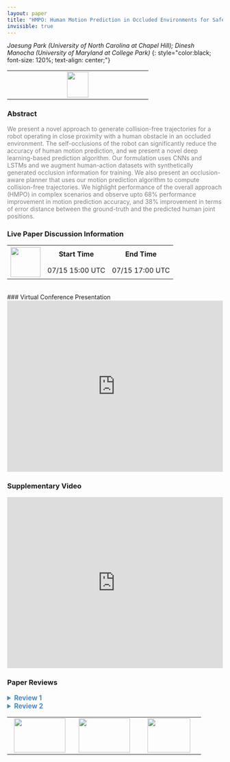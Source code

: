 ```yaml
---
layout: paper
title: "HMPO: Human Motion Prediction in Occluded Environments for Safe Motion Planning"
invisible: true
---
```

*Jaesung Park (University of North Carolina at Chapel Hill); Dinesh Manocha (University of Maryland at College Park)*
{: style="color:black; font-size: 120%; text-align: center;"}

<table width="20%"> <tr>
<td style="width: 20%; text-align: center;"><a href="http://www.roboticsproceedings.org/rss16/p051.pdf"><img src="{{ site.baseurl }}/images/paper_link.png"
width = "50"  height = "60"/> </a> </td>

</tr></table>

### Abstract
<html><p style="color:gray; font-size: 100%; text-align: justified;">
We present a novel approach to generate collision-free trajectories for a robot operating in close proximity with a human obstacle in an occluded environment. The self-occlusions of the robot can significantly reduce the accuracy of human motion prediction, and we present a novel deep learning-based prediction algorithm. Our formulation uses CNNs and LSTMs and we augment human-action datasets with synthetically generated occlusion information for training. We also present an occlusion-aware planner that uses our motion prediction algorithm to compute collision-free trajectories. We highlight performance of the overall approach (HMPO) in complex scenarios and observe upto 68% performance improvement in motion prediction accuracy, and 38% improvement in terms of error distance between the ground-truth and the predicted human joint positions.
</p></html>

### Live Paper Discussion Information
<html>
<table width="50%">
<tr> <th rowspan="2"><a href="https://pheedloop.com/rss2020/virtual/"><img src="{{ site.baseurl }}/images/pheedloop_link.png" width = "70"  height = "70"/> </a> </th> <th> Start Time </th> <th> End Time </th> </tr>
<tr> <td> 07/15 15:00 UTC </td><td> 07/15 17:00 UTC </td></tr>
</table> <br> </html>
### Virtual Conference Presentation
<iframe width="100%" height="400" src="https://www.youtube.com/embed/kbLDpcTslGw" frameborder="0" allow="accelerometer; autoplay; encrypted-media; gyroscope; picture-in-picture" allowfullscreen></iframe>

### Supplementary Video
<iframe width="100%" height="400" src="https://www.youtube.com/embed/X58KBq4PisY " frameborder="0" allow="accelerometer; autoplay; encrypted-media; gyroscope; picture-in-picture" allowfullscreen></iframe>

### Paper Reviews
<details><summary style="font-size:110%; color:#438BCA; cursor: pointer;"><b> Review 1</b></summary>
<p style="color:gray; font-size: 100%; text-align: justified; white-space: pre-line">

Comments:

*. This paper seeks to address the important problem of generating collision-free paths for a robot by predicting human motion in occluded scenes. The idea of introducing occlusion-based constraints in the objective function for motion planning is well motivated.

*. Please consider revising the description in the paper to clearly state the inputs and outputs of the different components. For instance, until Section IV, it is unclear what the inputs and outputs are of the human motion prediction component, although this component is referenced multiple times in the initial few sections.

*. Could you please highlight the specific novel contributions instead of claiming that the entire approach is novel? The use of deep networks for human motion prediction is not really new, especially when you seem to be using pre-trained features. The novelty here seems to be in the inclusion of the "occlusion masks" to augment the input data vectors. In a similar manner, the optimization-based algorithm for robot trajectory planning is not new; in fact, even the inclusion of additional occlusion-based constraints is not really new. The novelty here seems to be in the particular formulation (and the associated heuristics) introduced in the paper. 

*. Is the insertion of occlusion (based on forward kinematics) in the human motion tracking datasets accurate? How is the corresponding ground truth determined for experimental evaluation? If this projection is accurate, is it potentially possible to build on such an approach to determine regions of occlusion in images without having to use the deep networks? This would be a more classical approach for predicting human motion, and it may be more computationally efficient.

*. The stated improvement in performance, especially in action classification, in the text of the paper does not seem to match the numbers in the table. Does HMPO really improve classification accuracy by 63% or 86% and if so how/why? 

</p> </details>

<details><summary style="font-size:110%; color:#438BCA; cursor: pointer;"><b> Review 2</b></summary>
<p style="color:gray; font-size: 100%; text-align: justified; white-space: pre-line">
The authors present an approach for motion planning when working alongside a human. I think this is a good problem to solve. The idea is that the authors train a neural net to solve the problem. The model architecture is based on a CNN component, which uses pretrained ResNet features.They train an LSTM to predict (a) human action, (b) joint positions, and (c) degree of occlusion. They made predictions out to 3 seconds in to the future. I would've liked some extra details about the neural net and training parameters

The paper focuses on occlusions caused specifically by the robot arm. This means that instead of collecting a new dataset, they can use simulated images and generate their own augmented datasets. They report prediction results on three different datasets with occlusion. I would have liked to see plots of accuracy over time, instead of just the single accuracy measure reported in Table 1. Error still seems extremely high to me -- at best being 31.8 cm -- but the authors did a good number of comparisons against different baselines.

The motion optimization algorithm isn't too novel, but seems thorough and well-explained. I think the biggest problem I have with this is that I'm not sure how this would be used in the real world. The neural net is given both the images with and without the robot occluding the scene, which is a problem. The authors describe some real robot experiments, but they don't show it in their video and it's not clear to me exactly how this would work.

In the end, I thought it was a good paper, but not an amazing one. More thorough results would help a lot.

Minor notes:
- There are some weird artifacts and spacing. On pg. 8, for example, there's a really big gap between two paragraphs. I think the authors could always expand the paper, add more images of their data or experiments, and generally better use space.
- "Small caps" captions for tables are pretty annoying, kind of hard to read. 
- pg. 6: "prevents the robot to occlude" --> "prevents the robot from occluding"
</p> </details>

<table width="100%"><tr><td style="width: 30%; text-align: center;"><a href="{{ site.baseurl }}/program/papers/50"> <img src="{{ site.baseurl }}/images/previous_icon.png" width = "120"  height = "80"/> </a> </td>

<td style="width: 30%; text-align: center;"><a href="{{ site.baseurl }}/program/papers"> <img src="{{ site.baseurl }}/images/overview_icon.png" width = "120"  height = "80"/> </a> </td> 

<td style="width: 30%; text-align: center;"><a href="{{ site.baseurl }}/program/papers/52"> <img src="{{ site.baseurl }}/images/next_icon.png" width = "100"  height = "80"/> </a> </td> 

</tr></table>

